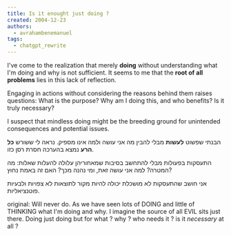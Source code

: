 ```yaml
---
title: Is it enought just doing ?
created: 2004-12-23
authors:
  - avrahambenemanuel
tags:
  - chatgpt_rewrite
---
```


I've come to the realization that merely **doing** without understanding what I'm doing and why is not sufficient. It seems to me that the **root of all problems** lies in this lack of reflection. 

Engaging in actions without considering the reasons behind them raises questions: 
What is the purpose? 
Why am I doing this, and who benefits? 
Is it truly necessary? 

I suspect that mindless doing might be the breeding ground for unintended consequences and potential issues.

הבנתי שפשוט **לעשות** מבלי להבין מה אני עושה ולמה אינו מספיק. נראה לי ששורש **כל הרע** נמצא בהערכה חסרת רסן כזו.

התעסקות בפעולות מבלי להתחשב בסיבות שמאחוריהן עלולה להעלות שאלות: 
מה המטרה? 
למה אני עושה זאת, ומי נהנה מכך? 
האם זה באמת נחוץ? 

אני חושב שהתעסקות לא מושכלת יכולה להיות מקור לתוצאות לא צפויות ולבעיות פוטנציאליות.

original:
Will never do. As we have seen lots of DOING and little of THINKING what I'm doing and why. I imagine the source of all EVIL sits just there. Doing just doing but for what ? why ? who needs it ? is it _necessary_ at all ?
